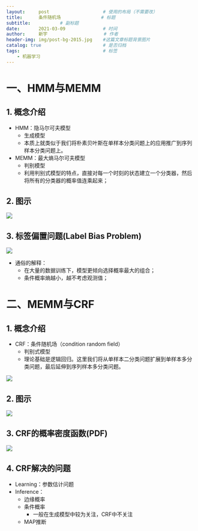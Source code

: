 ```yaml
---
layout:     post                    # 使用的布局（不需要改）
title:      条件随机场 			    # 标题 
subtitle:   	    # 副标题
date:       2021-03-09              # 时间
author:     新宇                     # 作者
header-img: img/post-bg-2015.jpg    #这篇文章标题背景图片
catalog: true                       # 是否归档
tags:                               # 标签
    - 机器学习
---
```

# 一、HMM与MEMM
## 1. 概念介绍
- HMM：隐马尔可夫模型
	- 生成模型
	- 本质上就类似于我们将朴素贝叶斯在单样本分类问题上的应用推广到序列样本分类问题上。
- MEMM：最大熵马尔可夫模型
	- 判别模型
	- 利用判别式模型的特点，直接对每一个时刻的状态建立一个分类器，然后将所有的分类器的概率值连乘起来；

## 2. 图示
![](https://tva1.sinaimg.cn/large/008eGmZEly1gods0glxl8j310v0av0tx.jpg)

## 3. 标签偏置问题(Label Bias Problem)
![](https://tva1.sinaimg.cn/large/008eGmZEly1godrp2qoq5j30fz07bdgy.jpg)

- 通俗的解释：
	- 在大量的数据训练下，模型更倾向选择概率最大的组合；
	- 条件概率熵越小，越不考虑观测值；


# 二、MEMM与CRF

## 1. 概念介绍
- CRF：条件随机场（condition random field）
	- 判别式模型
	- 理论基础是逻辑回归。这里我们将从单样本二分类问题扩展到单样本多分类问题，最后延伸到序列样本多分类问题。

![](https://tva1.sinaimg.cn/large/008eGmZEly1gods4m5v9fj30pr0in40z.jpg)

## 2. 图示
![](https://tva1.sinaimg.cn/large/008eGmZEly1godrywy0oxj30ys0biq40.jpg)

## 3. CRF的概率密度函数(PDF)
![](https://tva1.sinaimg.cn/large/008eGmZEly1gods5vvmwjj30lg0omdis.jpg)

## 4. CRF解决的问题 
- Learning：参数估计问题
- Inference：
	- 边缘概率
	- 条件概率
		- 一般在生成模型中较为关注，CRF中不关注
	- MAP推断
